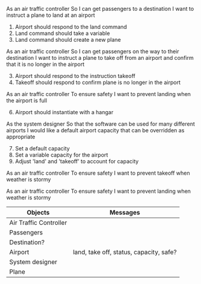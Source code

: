 As an air traffic controller 
So I can get passengers to a destination 
I want to instruct a plane to land at an airport

1. Airport should respond to the land command
2. Land command should take a variable
4. Land command should create a new plane

As an air traffic controller 
So I can get passengers on the way to their destination 
I want to instruct a plane to take off from an airport and confirm that it is no longer in the airport

3. Airport should respond to the instruction takeoff
5. Takeoff should respond to confirm plane is no longer in the airport


As an air traffic controller 
To ensure safety 
I want to prevent landing when the airport is full 

6. Airport should instantiate with a hangar

As the system designer
So that the software can be used for many different airports
I would like a default airport capacity that can be overridden as appropriate

7. Set a default capacity
8. Set a variable capacity for the airport
9. Adjust 'land' and 'takeoff' to account for capacity

As an air traffic controller 
To ensure safety 
I want to prevent takeoff when weather is stormy 

As an air traffic controller 
To ensure safety 
I want to prevent landing when weather is stormy 

| Objects | Messages |
|-|-|
| Air Traffic Controller | |
| Passengers | |
| Destination? | |
| Airport | land, take off, status, capacity, safe? |
| System designer | |
| Plane |